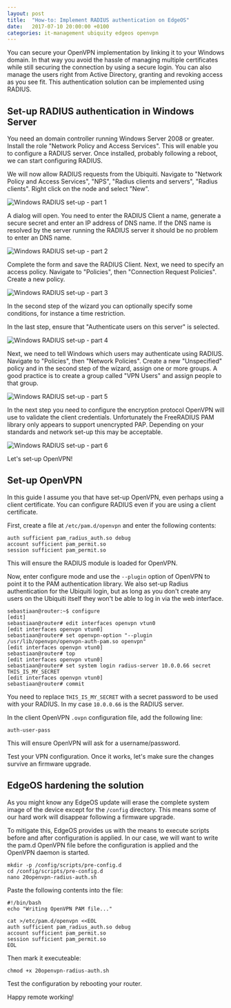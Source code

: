 ```yaml
---
layout: post
title:  "How-to: Implement RADIUS authentication on EdgeOS"
date:   2017-07-10 20:00:00 +0100
categories: it-management ubiquity edgeos openvpn
---
```


You can secure your OpenVPN implementation by linking it to your Windows domain. In that way you avoid the hassle of managing multiple certificates while still securing the connection by using a secure login. You can also manage the users right from Active Directory, granting and revoking access as you see fit. This authentication solution can be implemented using RADIUS.

## Set-up RADIUS authentication in Windows Server
You need an domain controller running Windows Server 2008 or greater. Install the role "Network Policy and Access Services". This will enable you to configure a RADIUS server. Once installed, probably following a reboot, we can start configuring RADIUS.

We will now allow RADIUS requests from the Ubiquiti. Navigate to "Network Policy and Access Services", "NPS", "Radius clients and servers", "Radius clients". Right click on the node and select "New".

![Windows RADIUS set-up - part 1](/images/blog/2017-07-10-how-to-implement-radius-authentication-openvpn-edgeos/windows-p1.png)

A dialog will open. You need to enter the RADIUS Client a name, generate a secure secret and enter an IP address of DNS name. If the DNS name is resolved by the server running the RADIUS server it should be no problem to enter an DNS name. 

![Windows RADIUS set-up - part 2](/images/blog/2017-07-10-how-to-implement-radius-authentication-openvpn-edgeos/windows-p2.png)

Complete the form and save the RADIUS Client. Next, we need to specify an access policy. Navigate to "Policies", then "Connection Request Policies". Create a new policy.

![Windows RADIUS set-up - part 3](/images/blog/2017-07-10-how-to-implement-radius-authentication-openvpn-edgeos/windows-p3.png)

In the second step of the wizard you can optionally specify some conditions, for instance a time restriction.

In the last step, ensure that "Authenticate users on this server" is selected. 

![Windows RADIUS set-up - part 4](/images/blog/2017-07-10-how-to-implement-radius-authentication-openvpn-edgeos/windows-p4.png)

Next, we need to tell Windows which users may authenticate using RADIUS. Navigate to "Policies", then "Network Policies". Create a new "Unspecified" policy and in the second step of the wizard, assign one or more groups. A good practice is to create a group called "VPN Users" and assign people to that group.

![Windows RADIUS set-up - part 5](/images/blog/2017-07-10-how-to-implement-radius-authentication-openvpn-edgeos/windows-p5.png)

In the next step you need to configure the encryption protocol OpenVPN will use to validate the client credentials.  Unfortunately the FreeRADIUS PAM library only appears to support unencrypted PAP. Depending on your standards and network set-up this may be acceptable.

![Windows RADIUS set-up - part 6](/images/blog/2017-07-10-how-to-implement-radius-authentication-openvpn-edgeos/windows-p6.png)

Let's set-up OpenVPN!

## Set-up OpenVPN
In this guide I assume you that have set-up OpenVPN, even perhaps using a client certificate. You can configure RADIUS even if you are using a client certificate. 

First, create a file at `/etc/pam.d/openvpn` and enter the following contents:
```
auth sufficient pam_radius_auth.so debug
account sufficient pam_permit.so
session sufficient pam_permit.so
```
This will ensure the RADIUS module is loaded for OpenVPN.

Now, enter configure mode and use the `--plugin` option of OpenVPN to point it to the PAM authentication library. We also set-up Radius authentication for the Ubiquiti login, but as long as you don't create any users on the Ubiquiti itself they won't be able to log in via the web interface.

```
sebastiaan@router:~$ configure
[edit]
sebastiaan@router# edit interfaces openvpn vtun0
[edit interfaces openvpn vtun0]
sebastiaan@router# set openvpn-option "--plugin /usr/lib/openvpn/openvpn-auth-pam.so openvpn"
[edit interfaces openvpn vtun0]
sebastiaan@router# top
[edit interfaces openvpn vtun0]
sebastiaan@router# set system login radius-server 10.0.0.66 secret THIS_IS_MY_SECRET
[edit interfaces openvpn vtun0]
sebastiaan@router# commit
```

You need to replace `THIS_IS_MY_SECRET` with a secret password to be used with your RADIUS. In my case `10.0.0.66` is the RADIUS server. 

In the client OpenVPN `.ovpn` configuration file, add the following line:
```
auth-user-pass
```

This will ensure OpenVPN will ask for a username/password.

Test your VPN configuration. Once it works, let's make sure the changes survive an firmware upgrade.

## EdgeOS hardening the solution
As you might know any EdgeOS update will erase the complete system image of the device except for the `/config` directory. This means some of our hard work will disappear following a firmware upgrade.

To mitigate this, EdgeOS provides us with the means to execute scripts before and after configuration is applied. In our case, we will want to write the pam.d OpenVPN file before the configuration is applied and the OpenVPN daemon is started.

```
mkdir -p /config/scripts/pre-config.d
cd /config/scripts/pre-config.d
nano 20openvpn-radius-auth.sh
```

Paste the following contents into the file:

```
#!/bin/bash
echo "Writing OpenVPN PAM file..."

cat >/etc/pam.d/openvpn <<EOL
auth sufficient pam_radius_auth.so debug
account sufficient pam_permit.so
session sufficient pam_permit.so
EOL
```

Then mark it executeable:

```
chmod +x 20openvpn-radius-auth.sh
```

Test the configuration by rebooting your router.

Happy remote working!





